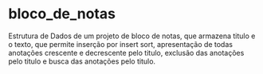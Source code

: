 # bloco_de_notas
 Estrutura de Dados de um projeto de bloco de notas, que armazena titulo e o texto, que permite inserção por insert sort, apresentação de todas anotações crescente e decrescente pelo titulo, exclusão das anotações pelo titulo e busca das anotações pelo titulo.
